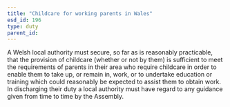 ```yaml
---
title: "Childcare for working parents in Wales"
esd_id: 196
type: duty
parent_id:  
---
```


A Welsh local authority must secure, so far as is reasonably practicable, that the provision of childcare (whether or not by them) is sufficient to meet the requirements of parents in their area who require childcare in order to enable them to take up, or remain in, work, or to undertake education or training which could reasonably be expected to assist them to obtain work.    In discharging their duty a local authority must have regard to any guidance given from time to time by the Assembly.

